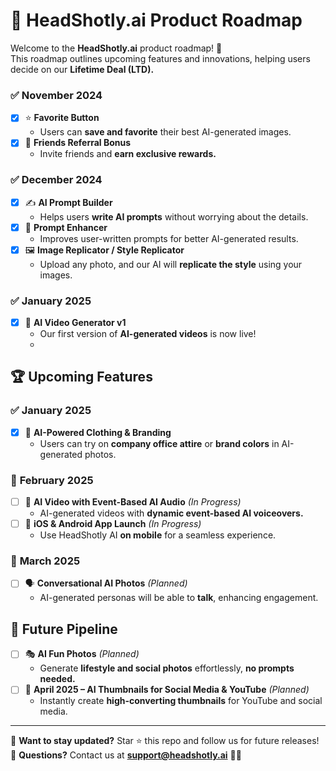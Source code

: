 # 🚀 HeadShotly.ai Product Roadmap

Welcome to the **HeadShotly.ai** product roadmap! 🎯  
This roadmap outlines upcoming features and innovations, helping users decide on our **Lifetime Deal (LTD).**

### ✅ **November 2024**
- [x] ⭐ **Favorite Button**  
  - Users can **save and favorite** their best AI-generated images.  
- [x] 🎁 **Friends Referral Bonus**  
  - Invite friends and **earn exclusive rewards.**  

### ✅ **December 2024**
- [x] ✍️ **AI Prompt Builder**  
  - Helps users **write AI prompts** without worrying about the details.  
- [x] 🚀 **Prompt Enhancer**  
  - Improves user-written prompts for better AI-generated results.  
- [x] 🖼️ **Image Replicator / Style Replicator**  
  - Upload any photo, and our AI will **replicate the style** using your images.

### ✅ **January 2025**
- [x] 🎥 **AI Video Generator v1**  
  - Our first version of **AI-generated videos** is now live!
  - 
## 🏆 Upcoming Features

### ✅ **January 2025**
- [x] 🎨 **AI-Powered Clothing & Branding**  
  - Users can try on **company office attire** or **brand colors** in AI-generated photos.

### 📅 **February 2025**
- [ ] 🎥 **AI Video with Event-Based AI Audio** _(In Progress)_  
  - AI-generated videos with **dynamic event-based AI voiceovers.**  
- [ ] 📱 **iOS & Android App Launch** _(In Progress)_  
  - Use HeadShotly AI **on mobile** for a seamless experience.

### 💬 **March 2025**
- [ ] 🗣️ **Conversational AI Photos** _(Planned)_  
  - AI-generated personas will be able to **talk**, enhancing engagement.

## 🔮 Future Pipeline
- [ ] 🎭 **AI Fun Photos** _(Planned)_  
  - Generate **lifestyle and social photos** effortlessly, **no prompts needed.**  
- [ ] 📢 **April 2025 – AI Thumbnails for Social Media & YouTube** _(Planned)_  
  - Instantly create **high-converting thumbnails** for YouTube and social media.

---

📌 **Want to stay updated?** Star ⭐ this repo and follow us for future releases!  
📩 **Questions?** Contact us at **support@headshotly.ai** 🚀✨  
